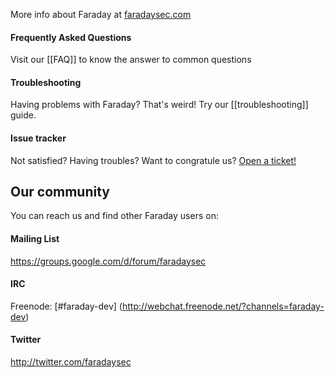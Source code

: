 More info about Faraday at [faradaysec.com](http://faradaysec.com)

#### Frequently Asked Questions
Visit our [[FAQ]] to know the answer to common questions

#### Troubleshooting
Having problems with Faraday? That's weird! Try our [[troubleshooting]] guide.

#### Issue tracker
Not satisfied? Having troubles? Want to congratule us? [Open a ticket!](https://github.com/infobyte/faraday/issues)

## Our community
You can reach us and find other Faraday users on:

#### Mailing List
https://groups.google.com/d/forum/faradaysec

#### IRC
Freenode: [#faraday-dev] (http://webchat.freenode.net/?channels=faraday-dev)

#### Twitter
http://twitter.com/faradaysec